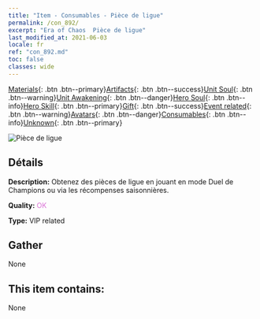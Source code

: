 ```yaml
---
title: "Item - Consumables - Pièce de ligue"
permalink: /con_892/
excerpt: "Era of Chaos  Pièce de ligue"
last_modified_at: 2021-06-03
locale: fr
ref: "con_892.md"
toc: false
classes: wide
---
```

 [Materials](/ItemsFR/){: .btn .btn--primary}[Artifacts](/ItemsFR/Artifacts/){: .btn .btn--success}[Unit Soul](/ItemsFR/UnitSoul/){: .btn .btn--warning}[Unit Awakening](/ItemsFR/UnitAwakening/){: .btn .btn--danger}[Hero Soul](/ItemsFR/HeroSoul/){: .btn .btn--info}[Hero Skill](/ItemsFR/HeroSkill/){: .btn .btn--primary}[Gift](/ItemsFR/Gift/){: .btn .btn--success}[Event related](/ItemsFR/Events/){: .btn .btn--warning}[Avatars](/ItemsFR/Avatars/){: .btn .btn--danger}[Consumables](/ItemsFR/Consumables/){: .btn .btn--info}[Unknown](/ItemsFR/Unknown/){: .btn .btn--primary}

 ![Pièce de ligue](/images/t/i_112.png)

## Détails
 **Description:** Obtenez des pièces de ligue en jouant en mode Duel de Champions ou via les récompenses saisonnières.

 **Quality:** <span style="color: #DA70D6">OK</span>

 **Type:** VIP related

## Gather

  None

## This item contains:

  None

